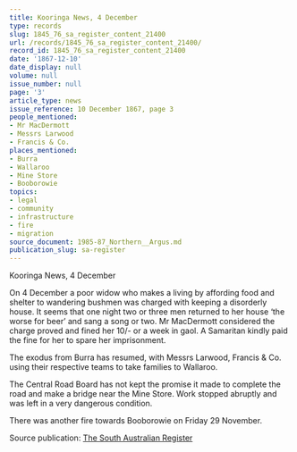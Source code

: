 ```yaml
---
title: Kooringa News, 4 December
type: records
slug: 1845_76_sa_register_content_21400
url: /records/1845_76_sa_register_content_21400/
record_id: 1845_76_sa_register_content_21400
date: '1867-12-10'
date_display: null
volume: null
issue_number: null
page: '3'
article_type: news
issue_reference: 10 December 1867, page 3
people_mentioned:
- Mr MacDermott
- Messrs Larwood
- Francis & Co.
places_mentioned:
- Burra
- Wallaroo
- Mine Store
- Booborowie
topics:
- legal
- community
- infrastructure
- fire
- migration
source_document: 1985-87_Northern__Argus.md
publication_slug: sa-register
---
```


Kooringa News, 4 December

On 4 December a poor widow who makes a living by affording food and shelter to wandering bushmen was charged with keeping a disorderly house.  It seems that one night two or three men returned to her house ‘the worse for beer’ and sang a song or two.  Mr MacDermott considered the charge proved and fined her 10/- or a week in gaol.  A Samaritan kindly paid the fine for her to spare her imprisonment.

The exodus from Burra has resumed, with Messrs Larwood, Francis & Co. using their respective teams to take families to Wallaroo.

The Central Road Board has not kept the promise it made to complete the road and make a bridge near the Mine Store.  Work stopped abruptly and was left in a very dangerous condition.

There was another fire towards Booborowie on Friday 29 November.

Source publication: [The South Australian Register](/publications/sa-register/)
